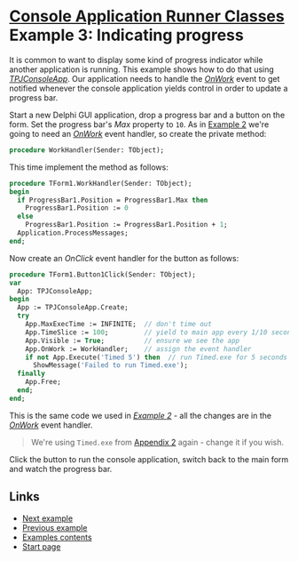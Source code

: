 # [Console Application Runner Classes](../../ConsoleApp.md) Example 3: Indicating progress

It is common to want to display some kind of progress indicator while another application is running. This example shows how to do that using [_TPJConsoleApp_](../API/TPJConsoleApp.md). Our application needs to handle the [_OnWork_](../API/TPJCustomConsoleApp-OnWork.md) event to get notified whenever the console application yields control in order to update a progress bar.

Start a new Delphi GUI application, drop a progress bar and a button on the form. Set the progress bar's _Max_ property to `10`. As in [Example 2](./Example2.md) we're going to need an [_OnWork_](../API/TPJCustomConsoleApp-OnWork.md) event handler, so create the private method:

```pascal
procedure WorkHandler(Sender: TObject);
```

This time implement the method as follows:

```pascal
procedure TForm1.WorkHandler(Sender: TObject);
begin
  if ProgressBar1.Position = ProgressBar1.Max then
    ProgressBar1.Position := 0
  else
    ProgressBar1.Position := ProgressBar1.Position + 1;
  Application.ProcessMessages;
end;
```

Now create an _OnClick_ event handler for the button as follows:

```pascal
procedure TForm1.Button1Click(Sender: TObject);
var
  App: TPJConsoleApp;
begin
  App := TPJConsoleApp.Create;
  try
    App.MaxExecTime := INFINITE;  // don't time out
    App.TimeSlice := 100;         // yield to main app every 1/10 second
    App.Visible := True;          // ensure we see the app
    App.OnWork := WorkHandler;    // assign the event handler
    if not App.Execute('Timed 5') then  // run Timed.exe for 5 seconds
      ShowMessage('Failed to run Timed.exe');
  finally
    App.Free;
  end;
end;
```

This is the same code we used in [_Example 2_](./Example2.md) - all the changes are in the [_OnWork_](../API/TPJCustomConsoleApp-OnWork.md) event handler.

> We're using `Timed.exe` from [Appendix 2](../Appendices/Appendix2.md) again - change it if you wish.

Click the button to run the console application, switch back to the main form and watch the progress bar.

## Links

* [Next example](./Example4.md)
* [Previous example](./Example2.md)
* [Examples contents](../Examples.md)
* [Start page](../../ConsoleApp.md)
